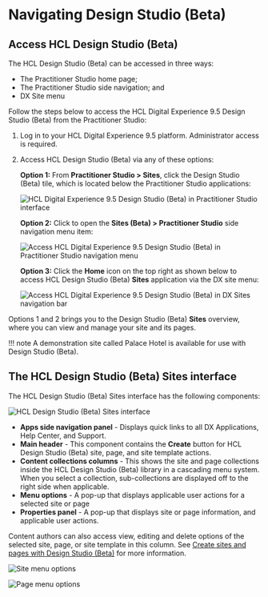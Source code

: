 # Navigating Design Studio (Beta)

## Access HCL Design Studio (Beta)

The HCL Design Studio (Beta) can be accessed in three ways:

-   The Practitioner Studio home page;
-   The Practitioner Studio side navigation; and
-   DX Site menu

Follow the steps below to access the HCL Digital Experience 9.5 Design Studio (Beta) from the Practitioner Studio:

1.  Log in to your HCL Digital Experience 9.5 platform. Administrator access is required.

2.  Access HCL Design Studio (Beta) via any of these options:

    **Option 1:** From **Practitioner Studio > Sites**, click the Design Studio (Beta) tile, which is located below the Practitioner Studio applications:

    ![HCL Digital Experience 9.5 Design Studio (Beta) in Practitioner Studio interface](../../images/Design%20Studio%20tile%20in%20HCL%20DX%20Practitioner%20Studio.png)

    **Option 2:** Click to open the **Sites (Beta) > Practitioner Studio** side navigation menu item:

    ![Access HCL Digital Experience 9.5 Design Studio (Beta) in Practitioner Studio navigation menu](../../images/Access%20Design%20Studio%20in%20Practitioner%20Studio%20navigation%20menu.png)

    **Option 3:** Click the **Home** icon on the top right as shown below to access HCL Design Studio (Beta) **Sites** application via the DX site menu:

    ![Access HCL Digital Experience 9.5 Design Studio (Beta) in DX Sites navigation bar](../../images/HCL%20Digital%20Experience%209.5%20Design%20Studio%20Beta%20in%20DX%20Sites%20navigation%20bar.png)

Options 1 and 2 brings you to the Design Studio (Beta) **Sites** overview, where you can view and manage your site and its pages.

!!! note
    A demonstration site called Palace Hotel is available for use with Design Studio (Beta).

## The HCL Design Studio (Beta) Sites interface

The HCL Design Studio (Beta) Sites interface has the following components:

![HCL Design Studio (Beta) Sites interface](../../images//DX_Design_Studio_Sites_overview.png)

-   **Apps side navigation panel** - Displays quick links to all DX Applications, Help Center, and Support.
-   **Main header** - This component contains the **Create** button for HCL Design Studio (Beta) site, page, and site template actions.
-   **Content collections columns** - This shows the site and page collections inside the HCL Design Studio (Beta) library in a cascading menu system. When you select a collection, sub-collections are displayed off to the right side when applicable.
-   **Menu options** - A pop-up that displays applicable user actions for a selected site or page
-   **Properties panel** - A pop-up that displays site or page information, and applicable user actions.

Content authors can also access view, editing and delete options of the selected site, page, or site template in this column. See [Create sites and pages with Design Studio \(Beta\)](create_dx_9_5_pages_design_studio.md) for more information.

![Site menu options](../../images/dx_site_menu_options.png "Site menu options")

![Page menu options](../../images/dx_page_menu_options.png "Page menu options")

